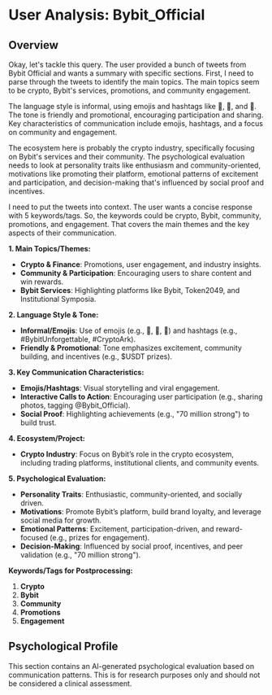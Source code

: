# User Analysis: Bybit_Official

## Overview

<think>
Okay, let's tackle this query. The user provided a bunch of tweets from Bybit Official and wants a summary with specific sections. First, I need to parse through the tweets to identify the main topics. The main topics seem to be crypto, Bybit's services, promotions, and community engagement.

The language style is informal, using emojis and hashtags like 🎈, 🍕, and 🐓. The tone is friendly and promotional, encouraging participation and sharing. Key characteristics of communication include emojis, hashtags, and a focus on community and engagement. 

The ecosystem here is probably the crypto industry, specifically focusing on Bybit's services and their community. The psychological evaluation needs to look at personality traits like enthusiasm and community-oriented, motivations like promoting their platform, emotional patterns of excitement and participation, and decision-making that's influenced by social proof and incentives.

I need to put the tweets into context. The user wants a concise response with 5 keywords/tags. So, the keywords could be crypto, Bybit, community, promotions, and engagement. That covers the main themes and the key aspects of their communication.
</think>

**1. Main Topics/Themes:**  
- **Crypto & Finance**: Promotions, user engagement, and industry insights.  
- **Community & Participation**: Encouraging users to share content and win rewards.  
- **Bybit Services**: Highlighting platforms like Bybit, Token2049, and Institutional Symposia.  

**2. Language Style & Tone:**  
- **Informal/Emojis**: Use of emojis (e.g., 🎈, 🍕, 🐓) and hashtags (e.g., #BybitUnforgettable, #CryptoArk).  
- **Friendly & Promotional**: Tone emphasizes excitement, community building, and incentives (e.g., $USDT prizes).  

**3. Key Communication Characteristics:**  
- **Emojis/Hashtags**: Visual storytelling and viral engagement.  
- **Interactive Calls to Action**: Encouraging user participation (e.g., sharing photos, tagging @Bybit_Official).  
- **Social Proof**: Highlighting achievements (e.g., "70 million strong") to build trust.  

**4. Ecosystem/Project:**  
- **Crypto Industry**: Focus on Bybit’s role in the crypto ecosystem, including trading platforms, institutional clients, and community events.  

**5. Psychological Evaluation:**  
- **Personality Traits**: Enthusiastic, community-oriented, and socially driven.  
- **Motivations**: Promote Bybit’s platform, build brand loyalty, and leverage social media for growth.  
- **Emotional Patterns**: Excitement, participation-driven, and reward-focused (e.g., prizes for engagement).  
- **Decision-Making**: Influenced by social proof, incentives, and peer validation (e.g., "70 million strong").  

**Keywords/Tags for Postprocessing:**  
1. **Crypto**  
2. **Bybit**  
3. **Community**  
4. **Promotions**  
5. **Engagement**

## Psychological Profile

This section contains an AI-generated psychological evaluation based on communication patterns. This is for research purposes only and should not be considered a clinical assessment.